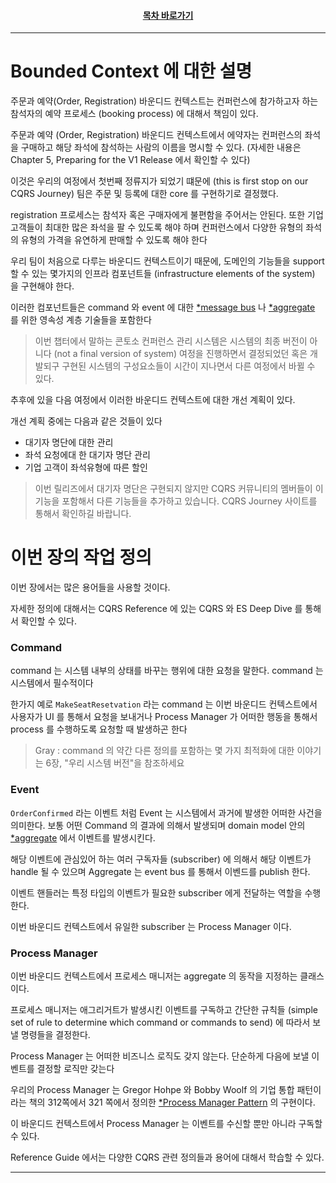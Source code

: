 <div align="center">

#### [목차 바로가기](https://github.com/dhslrl321/cqrs-journey-guide-korean/blob/master/Table%20of%20Contents.md)

</div>

---

# Bounded Context 에 대한 설명

주문과 예약(Order, Registration) 바운디드 컨텍스트는 컨퍼런스에 참가하고자 하는 참석자의 예약 프로세스 (booking process) 에 대해서 책임이 있다.

주문과 예약 (Order, Registration) 바운디드 컨텍스트에서 에약자는 컨퍼런스의 좌석을 구매하고 해당 좌석에 참석하는 사람의 이름을 명시할 수 있다. (자세한 내용은 Chapter 5, Preparing for the V1 Release 에서 확인할 수 있다)

이것은 우리의 여정에서 첫번째 정류지가 되었기 떄문에 (this is first stop on our CQRS Journey) 팀은 주문 및 등록에 대한 core 를 구현하기로 결정했다.

registration 프로세스는 참석자 혹은 구매자에게 불편함을 주어서는 안된다.
또한 기업 고객들이 최대한 많은 좌석을 팔 수 있도록 해야 하며 컨퍼런스에서 다양한 유형의 좌석의 유형의 가격을 유연하게 판매할 수 있도록 해야 한다

우리 팀이 처음으로 다루는 바운디드 컨텍스트이기 때문에, 도메인의 기능들을 support 할 수 있는 몇가지의 인프라 컴포넌트들 (infrastructure elements of the system) 을 구현해야 한다.

이러한 컴포넌트들은 command 와 event 에 대한 [\*message bus](https://github.com/dhslrl321/cqrs-journey-guide-korean/blob/master/terms/Message%20Bus.md) 나 [\*aggregate](https://github.com/dhslrl321/cqrs-journey-guide-korean/blob/master/terms/Aggregate.md) 를 위한 영속성 계층 기술들을 포함한다

> 이번 챕터에서 말하는 콘토소 컨퍼런스 관리 시스템은 시스템의 최종 버전이 아니다 (not a final version of system) 여정을 진행하면서 결정되었던 혹은 개발되구 구현된 시스템의 구성요소들이 시간이 지나면서 다른 여정에서 바뀔 수 있다.

추후에 있을 다음 여정에서 이러한 바운디드 컨텍스트에 대한 개선 계획이 있다.

개선 계획 중에는 다음과 같은 것들이 있다

- 대기자 명단에 대한 관리
- 좌석 요청에대 한 대기자 명단 관리
- 기업 고객이 좌석유형에 따른 할인

> 이번 릴리즈에서 대기자 명단은 구현되지 않지만 CQRS 커뮤니티의 멤버들이 이 기능을 포함해서 다른 기능들을 추가하고 있습니다. CQRS Journey 사이트를 통해서 확인하길 바랍니다.

# 이번 장의 작업 정의

이번 장에서는 많은 용어들을 사용할 것이다.

자세한 정의에 대해서는 CQRS Reference 에 있는 CQRS 와 ES Deep Dive 를 통해서 확인할 수 있다.

### Command

command 는 시스템 내부의 상태를 바꾸는 행위에 대한 요청을 말한다.
command 는 시스템에서 필수적이다

한가지 예로 `MakeSeatResetvation` 라는 command 는 이번 바운디드 컨텍스트에서 사용자가 UI 를 통해서 요청을 보내거나 Process Manager 가 어떠한 행동을 통해서 process 를 수행하도록 요청할 때 발생하곤 한다

> Gray : command 의 약간 다른 정의를 포함하는 몇 가지 최적화에 대한 이야기는 6장, "우리 시스템 버전"을 참조하세요

### Event

`OrderConfirmed` 라는 이벤트 처럼 Event 는 시스템에서 과거에 발생한 어떠한 사건을 의미한다. 보통 어떤 Command 의 결과에 의해서 발생되며 domain model 안의 [\*aggregate](https://github.com/dhslrl321/cqrs-journey-guide-korean/blob/master/terms/Aggregate.md) 에서 이벤트를 발생시킨다.

해당 이벤트에 관심있어 하는 여러 구독자들 (subscriber) 에 의해서 해당 이벤트가 handle 될 수 있으며 Aggregate 는 event bus 를 통해서 이벤드를 publish 한다.

이벤트 핸들러는 특정 타입의 이벤트가 필요한 subscriber 에게 전달하는 역할을 수행한다.

이번 바운디드 컨텍스트에서 유일한 subscriber 는 Process Manager 이다.

### Process Manager

이번 바운디드 컨텍스트에서 프로세스 매니저는 aggregate 의 동작을 지정하는 클래스이다.

프로세스 매니저는 애그리거트가 발생시킨 이벤트를 구독하고 간단한 규칙들 (simple set of rule to determine which command or commands to send) 에 따라서 보낼 명령들을 결정한다.

Process Manager 는 어떠한 비즈니스 로직도 갖지 않는다.
단순하게 다음에 보낼 이벤트를 결정할 로직만 갖는다

우리의 Process Manager 는 Gregor Hohpe 와 Bobby Woolf 의 기업 통합 패턴이라는
책의 312쪽에서 321 쪽에서 정의한 [\*Process Manager Pattern](https://github.com/dhslrl321/cqrs-journey-guide-korean/blob/master/terms/Process%20Manager%20Patterm.md) 의 구현이다.

이 바운디드 컨텍스트에서 Process Manager 는 이벤트를 수신할 뿐만 아니라 구독할 수 있다.

Reference Guide 에서는 다양한 CQRS 관련 정의들과 용어에 대해서 학습할 수 있다.

---
